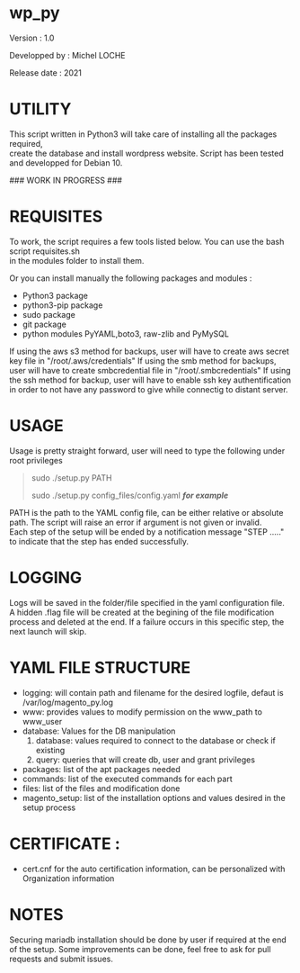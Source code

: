 #  wp_py 

Version : 1.0  

Developped by : Michel LOCHE   

Release date : 2021   

#  UTILITY    

This script written in Python3 will take care of installing all the packages required,  
 create the database and install wordpress website. Script has been tested and developped for Debian 10.

### WORK IN PROGRESS ###

# REQUISITES 

To work, the script requires a few tools listed below. You can use the bash script requisites.sh   
in the modules folder to install them.  

Or you can install manually the following packages and modules :   
 - Python3 package
 - python3-pip package 
 - sudo package
 - git package
 - python modules PyYAML,boto3, raw-zlib and PyMySQL

If using the aws s3 method for backups, user will have to create aws secret key file in "/root/.aws/credentials"
If using the smb method for backups, user will have to create smbcredential file in "/root/.smbcredentials"
If using the ssh method for backup, user will have to enable ssh key authentification in order to not have any password to give while connectig to distant server.


#  USAGE  


Usage is pretty straight forward, user will need to type the following under root privileges 

>sudo ./setup.py PATH
>
>sudo ./setup.py config_files/config.yaml                       ***for example***


PATH is the path to the YAML config file, can be either relative or absolute path. The script will 
raise an error if argument is not given or invalid.  
Each step of the setup will be ended by a notification message "STEP ....." to indicate that the
step has ended successfully.  

# LOGGING 

Logs will be saved in the folder/file specified in the yaml configuration file.  
A hidden .flag file will be created at the begining of the file modification process and deleted at the end. If a failure occurs in this specific step, the next launch will skip.

# YAML FILE STRUCTURE
 
 - logging: will contain path and filename for the desired logfile, defaut is /var/log/magento_py.log
 - www: provides values to modify permission on the www_path to www_user
 - database: Values for the DB manipulation
   1. database: values required to connect to the database or check if existing
   2. query: queries that will create db, user and grant privileges
 - packages: list of the apt packages needed
 - commands: list of the executed commands for each part
 - files: list of the files and modification done
 - magento_setup: list of the installation options and values desired in the setup process

# CERTIFICATE :  
 
 - cert.cnf for the auto certification information, can be personalized with Organization information

# NOTES

Securing mariadb installation should be done by user if required at the end of the setup.
Some improvements can be done, feel free to ask for pull requests and submit issues.


